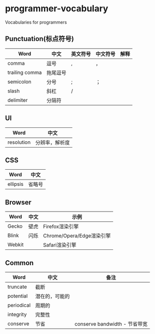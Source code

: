 # programmer-vocabulary
Vocabularies for programmers

## Punctuation(标点符号)

| Word            | 中文     | 英文符号 | 中文符号 | 解释 |
| ----            | ------  | ------- | ------- | --- |
| comma           | 逗号     | ,       | ，      |     |
| trailing comma  | 拖尾逗号  |        |          |     |
| semicolon       | 分号     | ;       | ；       |     |
| slash           | 斜杠     | /       |         |      |
| delimiter       | 分隔符   |         |         |       |

## UI

| Word | 中文 |
| ---- | ---- |
| resolution | 分辨率，解析度 |

## CSS

| Word | 中文 |
| ---- | --- |
| ellipsis | 省略号 |

## Browser

| Word | 中文 | 示例 |
| ---- | ---- | ---- |
| Gecko | 壁虎 | Firefox渲染引擎 |
| Blink | 闪烁 | Chrome/Opera/Edge渲染引擎 |
| Webkit |    | Safari渲染引擎 |

## Common

| Word | 中文 | 备注 |
| ---- | ---- | --- |
| truncate | 截断 |  |
| potential | 潜在的，可能的 | |
| periodical | 周期的 | |
| integrity | 完整性 | |
| conserve | 节省 | conserve bandwidth - 节省带宽 |
